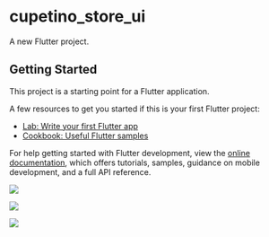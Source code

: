 # cupetino_store_ui

A new Flutter project.

## Getting Started

This project is a starting point for a Flutter application.

A few resources to get you started if this is your first Flutter project:

- [Lab: Write your first Flutter app](https://docs.flutter.dev/get-started/codelab)
- [Cookbook: Useful Flutter samples](https://docs.flutter.dev/cookbook)

For help getting started with Flutter development, view the
[online documentation](https://docs.flutter.dev/), which offers tutorials,
samples, guidance on mobile development, and a full API reference.
<p>
<img src="https://user-images.githubusercontent.com/116251590/226661065-a0fb81ed-169e-499d-8da4-a6602da2b92a.PNG">

</p>

<p>
<img src="https://user-images.githubusercontent.com/116251590/226661257-dde68c5f-eb75-4e11-ba76-2abd5ad43aa8.PNG">
</p>


<p>
<img src="https://user-images.githubusercontent.com/116251590/226661670-fe4386f2-da1d-4977-8adb-ead6ce6fc320.PNG">

</p>
